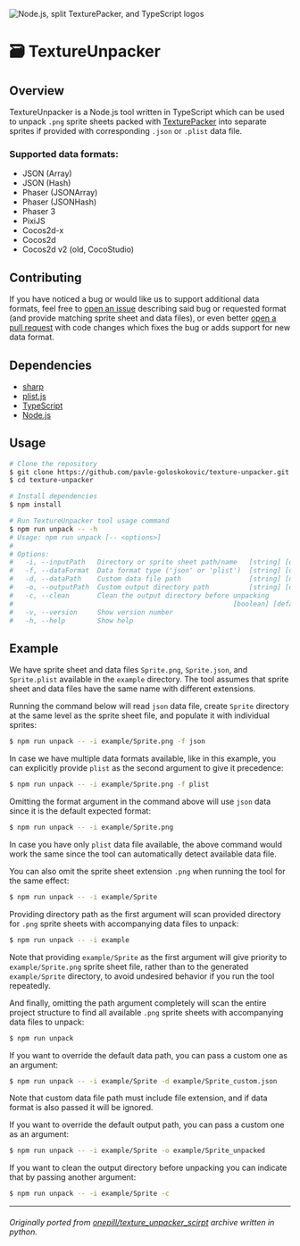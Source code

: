 ![Node.js, split TexturePacker, and TypeScript logos](https://user-images.githubusercontent.com/7340300/207878018-21d96c16-980a-4d96-8c5b-b3c913024dfb.png)

# 🗃️ TextureUnpacker

## Overview

TextureUnpacker is a Node.js tool written in TypeScript which can be used to unpack `.png` sprite sheets packed with [TexturePacker](https://www.codeandweb.com/texturepacker/) into separate sprites if provided with corresponding `.json` or `.plist` data file.

### Supported data formats:

- JSON (Array)
- JSON (Hash)
- Phaser (JSONArray)
- Phaser (JSONHash)
- Phaser 3
- PixiJS
- Cocos2d-x
- Cocos2d
- Cocos2d v2 (old, CocoStudio)

## Contributing

If you have noticed a bug or would like us to support additional data formats, feel free to [open an issue](https://github.com/pavle-goloskokovic/texture-unpacker/issues) describing said bug or requested format (and provide matching sprite sheet and data files), or even better [open a pull request](https://github.com/pavle-goloskokovic/texture-unpacker/pulls) with code changes which fixes the bug or adds support for new data format.

## Dependencies
- [sharp](https://github.com/lovell/sharp)
- [plist.js](https://github.com/TooTallNate/plist.js)
- [TypeScript](https://www.typescriptlang.org/)
- [Node.js](https://nodejs.org/en/)

## Usage

```bash
# Clone the repository
$ git clone https://github.com/pavle-goloskokovic/texture-unpacker.git
$ cd texture-unpacker

# Install dependencies
$ npm install

# Run TextureUnpacker tool usage command
$ npm run unpack -- -h
# Usage: npm run unpack [-- <options>]
#
# Options:
#   -i, --inputPath   Directory or sprite sheet path/name   [string] [default: ""]
#   -f, --dataFormat  Data format type ('json' or 'plist')  [string] [default: ""]
#   -d, --dataPath    Custom data file path                 [string] [default: ""]
#   -o, --outputPath  Custom output directory path          [string] [default: ""]
#   -c, --clean       Clean the output directory before unpacking
#                                                       [boolean] [default: false]
#   -v, --version     Show version number                                [boolean]
#   -h, --help        Show help                                          [boolean]
```

## Example

We have sprite sheet and data files `Sprite.png`, `Sprite.json`, and `Sprite.plist` available in the `example` directory. The tool assumes that sprite sheet and data files have the same name with different extensions.

Running the command below will read `json` data file, create `Sprite` directory at the same level as the sprite sheet file, and populate it with individual sprites:

```bash
$ npm run unpack -- -i example/Sprite.png -f json
```

In case we have multiple data formats available, like in this example, you can explicitly provide `plist` as the second argument to give it precedence:

```bash
$ npm run unpack -- -i example/Sprite.png -f plist
```

Omitting the format argument in the command above will use `json` data since it is the default expected format:

```bash
$ npm run unpack -- -i example/Sprite.png
```

In case you have only `plist` data file available, the above command would work the same since the tool can automatically detect available data file.

You can also omit the sprite sheet extension `.png` when running the tool for the same effect:

```bash
$ npm run unpack -- -i example/Sprite
```

Providing directory path as the first argument will scan provided directory for `.png` sprite sheets with accompanying data files to unpack:

```bash
$ npm run unpack -- -i example
```
Note that providing `example/Sprite` as the first argument will give priority to `example/Sprite.png` sprite sheet file, rather than to the generated `example/Sprite` directory, to avoid undesired behavior if you run the tool repeatedly.

And finally, omitting the path argument completely will scan the entire project structure to find all available `.png` sprite sheets with accompanying data files to unpack:

```bash
$ npm run unpack
```

If you want to override the default data path, you can pass a custom one as an argument:

```bash
$ npm run unpack -- -i example/Sprite -d example/Sprite_custom.json
```
Note that custom data file path must include file extension, and if data format is also passed it will be ignored.

If you want to override the default output path, you can pass a custom one as an argument:

```bash
$ npm run unpack -- -i example/Sprite -o example/Sprite_unpacked
```

If you want to clean the output directory before unpacking you can indicate that by passing another argument:

```bash
$ npm run unpack -- -i example/Sprite -c
```
___
###### Originally ported from [onepill/texture_unpacker_scirpt](https://github.com/onepill/texture_unpacker_scirpt) archive written in python.
